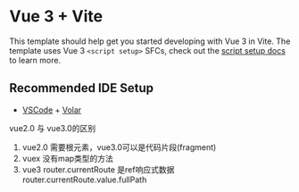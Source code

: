 # Vue 3 + Vite

This template should help get you started developing with Vue 3 in Vite. The template uses Vue 3 `<script setup>` SFCs, check out the [script setup docs](https://v3.vuejs.org/api/sfc-script-setup.html#sfc-script-setup) to learn more.

## Recommended IDE Setup

- [VSCode](https://code.visualstudio.com/) + [Volar](https://marketplace.visualstudio.com/items?itemName=johnsoncodehk.volar)



vue2.0 与 vue3.0的区别
1. vue2.0 需要根元素，vue3.0可以是代码片段(fragment)
2. vuex 没有map类型的方法 
3. vue3 router.currentRoute 是ref响应式数据 router.currentRoute.value.fullPath